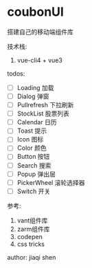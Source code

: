 # coubonUI

搭建自己的移动端组件库

技术栈:  
1. vue-cli4 + vue3

todos:  
- [ ] Loading 加载
- [ ] Dialog 弹窗
- [ ] Pullrefresh 下拉刷新
- [ ] StockList 股票列表
- [ ] Calendar 日历
- [ ] Toast 提示
- [ ] Icon 图标
- [ ] Color 颜色
- [ ] Button 按钮
- [ ] Search 搜索
- [ ] Popup 弹出层
- [ ] PickerWheel 滚轮选择器
- [ ] Switch 开关

参考:  
1. vant组件库
2. zarm组件库
3. codepen
4. css tricks


author: jiaqi shen
